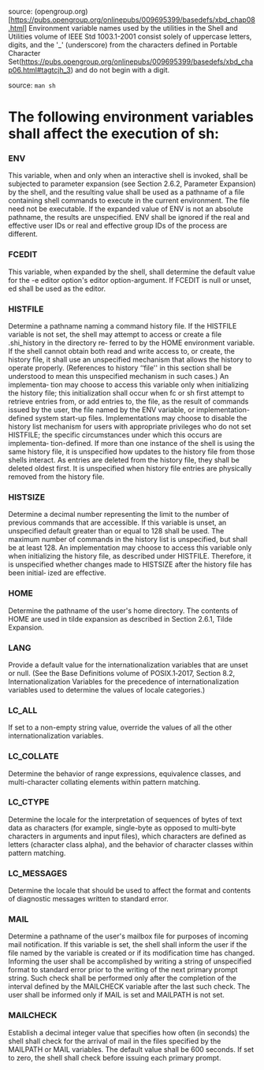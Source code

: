 source: (opengroup.org)[https://pubs.opengroup.org/onlinepubs/009695399/basedefs/xbd_chap08.html]
Environment variable names used by the utilities in the Shell and Utilities volume of IEEE Std 1003.1-2001 consist solely of uppercase letters, digits, and the '_' (underscore) from the characters defined in Portable Character Set(https://pubs.opengroup.org/onlinepubs/009695399/basedefs/xbd_chap06.html#tagtcjh_3) and do not begin with a digit.

source: `man sh`
# The following environment variables shall affect the execution of sh:
### ENV
This variable, when and only when an interactive shell is invoked, shall be subjected to parameter expansion (see Section 2.6.2, Parameter Expansion) by the  shell,  and  the
resulting value shall be used as a pathname of a file containing shell commands to execute in the current environment.  The file need not be executable. If the expanded value
of  ENV  is not an absolute pathname, the results are unspecified.  ENV shall be ignored if the real and effective user IDs or real and effective group IDs of the process are
different.

### FCEDIT
This variable, when expanded by the shell, shall determine the default value for the -e editor option's editor option-argument. If FCEDIT is null or unset, ed shall  be  used as the editor.

### HISTFILE
Determine  a  pathname  naming  a command history file. If the HISTFILE variable is not set, the shell may attempt to access or create a file .shi\_history in the directory re‐
ferred to by the HOME environment variable. If the shell cannot obtain both read and write access to, or create, the history file, it shall use an unspecified mechanism  that
allows the history to operate properly.  (References to history ‘‘file'' in this section shall be understood to mean this unspecified mechanism in such cases.) An implementa‐
tion  may choose to access this variable only when initializing the history file; this initialization shall occur when fc or sh first attempt to retrieve entries from, or add
entries to, the file, as the result of commands issued by the user, the file named by the ENV variable, or implementation-defined system start-up files.  Implementations  may
choose to disable the history list mechanism for users with appropriate privileges who do not set HISTFILE; the specific circumstances under which this occurs are implementa‐
tion-defined.  If more than one instance of the shell is using the same history file, it is unspecified how updates to the history file from those shells interact. As entries
are deleted from the history file, they shall be deleted oldest first. It is unspecified when history file entries are physically removed from the history file.

### HISTSIZE
Determine a decimal number representing the limit to the number of previous commands that are accessible. If this variable is unset, an unspecified default  greater  than  or
equal to 128 shall be used. The maximum number of commands in the history list is unspecified, but shall be at least 128. An implementation may choose to access this variable
only  when initializing the history file, as described under HISTFILE.  Therefore, it is unspecified whether changes made to HISTSIZE after the history file has been initial‐
ized are effective.

### HOME
Determine the pathname of the user's home directory. The contents of HOME are used in tilde expansion as described in Section 2.6.1, Tilde Expansion.

### LANG
Provide a default value for the internationalization variables that are unset or null. (See the Base Definitions volume of  POSIX.1‐2017,  Section  8.2,  Internationalization
Variables for the precedence of internationalization variables used to determine the values of locale categories.)

### LC\_ALL
If set to a non-empty string value, override the values of all the other internationalization variables.

### LC\_COLLATE
Determine the behavior of range expressions, equivalence classes, and multi-character collating elements within pattern matching.

### LC\_CTYPE
Determine  the  locale  for the interpretation of sequences of bytes of text data as characters (for example, single-byte as opposed to multi-byte characters in arguments and
input files), which characters are defined as letters (character class alpha), and the behavior of character classes within pattern matching.

### LC\_MESSAGES
Determine the locale that should be used to affect the format and contents of diagnostic messages written to standard error.

### MAIL
Determine a pathname of the user's mailbox file for purposes of incoming mail notification. If this variable is set, the shell shall inform the user if the file named by  the
variable is created or if its modification time has changed. Informing the user shall be accomplished by writing a string of unspecified format to standard error prior to the
writing  of  the  next  primary  prompt  string. Such check shall be performed only after the completion of the interval defined by the MAILCHECK variable after the last such
check. The user shall be informed only if MAIL is set and MAILPATH is not set.

### MAILCHECK
Establish a decimal integer value that specifies how often (in seconds) the shell shall check for the arrival of mail in the files specified by the  MAILPATH  or  MAIL  variables.
The default value shall be 600 seconds. If set to zero, the shell shall check before issuing each primary prompt.
